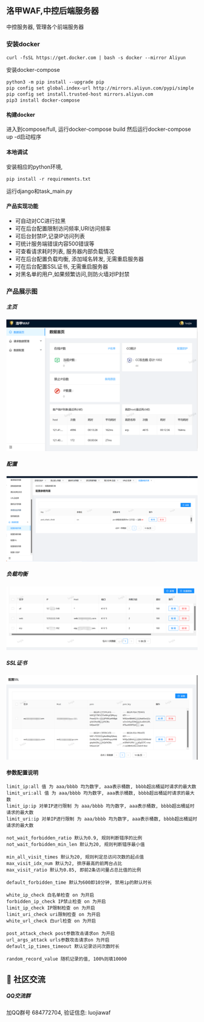 ## 洛甲WAF,中控后端服务器
中控服务器, 管理各个前端服务器

### 安装docker
```
curl -fsSL https://get.docker.com | bash -s docker --mirror Aliyun
```
安装docker-compose
```
python3 -m pip install --upgrade pip
pip config set global.index-url http://mirrors.aliyun.com/pypi/simple
pip config set install.trusted-host mirrors.aliyun.com
pip3 install docker-compose
```

#### 构建docker
进入到compose/full, 运行docker-compose build
然后运行docker-compose up -d启动程序

#### 本地调试
安装相应的python环境,
```
pip install -r requirements.txt
```
运行django和task_main.py

#### 产品实现功能
- 可自动对CC进行拉黑
- 可在后台配置限制访问频率,URI访问频率
- 可后台封禁IP,记录IP访问列表
- 可统计服务端错误内容500错误等
- 可查看请求耗时列表, 服务器内部负载情况
- 可在后台配置负载均衡, 添加域名转发, 无需重启服务器
- 可在后台配置SSL证书, 无需重启服务器
- 对黑名单的用户,如果频繁访问,则防火墙对IP封禁


### 产品展示图
##### 主页
![](./screenshot/main.png)
##### 配置
![](./screenshot/config.png)
##### 负载均衡
![](./screenshot/upstream.png)
##### SSL证书
![](./screenshot/ssl.png)


#### 参数配置说明
```
limit_ip:all 值 为 aaa/bbbb 均为数字, aaa表示桶数, bbbb超出桶延时请求的最大数
limit_uri:all 值 为 aaa/bbbb 均为数字, aaa表示桶数, bbbb超出桶延时请求的最大数
limit_ip:ip 对单IP进行限制 为 aaa/bbbb 均为数字, aaa表示桶数, bbbb超出桶延时请求的最大数
limit_uri:ip 对单IP进行限制 为 aaa/bbbb 均为数字, aaa表示桶数, bbbb超出桶延时请求的最大数

not_wait_forbidden_ratio 默认为0.9, 规则判断错序的比例
not_wait_forbidden_min_len 默认为20, 规则判断错序最小值

min_all_visit_times 默认为20, 规则判定总访问次数的起点值
max_visit_idx_num 默认为2, 排序最高的前两台占比
max_visit_ratio 默认为0.85, 即前2条访问量占总比值的比例

default_forbidden_time 默认为600即10分钟, 禁用ip的默认时长

white_ip_check 白名单检查 on 为开启
forbidden_ip_check IP禁止检查 on 为开启
limit_ip_check IP限制检查 on 为开启
limit_uri_check uri限制检查 on 为开启
white_url_check 白url检查 on 为开启

post_attack_check post参数攻击请求on 为开启
url_args_attack urls参数攻击请求on 为开启
default_ip_times_timeout 默认记录访问次数时长

random_record_value 随机记录的值, 100%则填10000
```

## 💬 社区交流

##### QQ交流群

加QQ群号 684772704, 验证信息: luojiawaf
